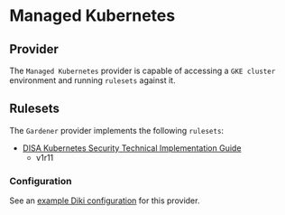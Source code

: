 # Managed Kubernetes

## Provider

The `Managed Kubernetes` provider is capable of accessing a `GKE cluster` environment and running `rulesets` against it.

## Rulesets

The `Gardener` provider implements the following `rulesets`:
- [DISA Kubernetes Security Technical Implementation Guide](../rulesets/disa-k8s-stig.md)
    - v1r11

### Configuration

See an [example Diki configuration](../../example/config/managedk8s.yaml) for this provider.
